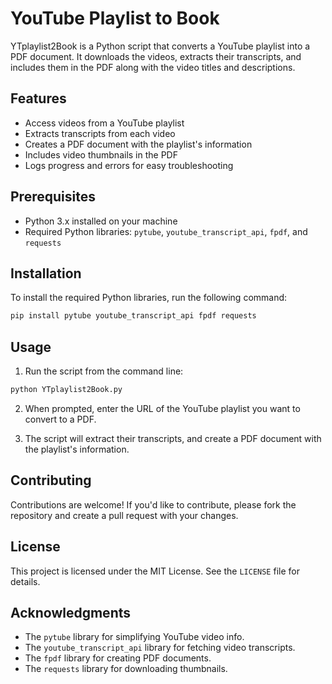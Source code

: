 # YouTube Playlist to Book

YTplaylist2Book is a Python script that converts a YouTube playlist into a PDF document. It downloads the videos, extracts their transcripts, and includes them in the PDF along with the video titles and descriptions.

## Features

- Access videos from a YouTube playlist
- Extracts transcripts from each video
- Creates a PDF document with the playlist's information
- Includes video thumbnails in the PDF
- Logs progress and errors for easy troubleshooting

## Prerequisites

- Python  3.x installed on your machine
- Required Python libraries: `pytube`, `youtube_transcript_api`, `fpdf`, and `requests`

## Installation

To install the required Python libraries, run the following command:

```bash
pip install pytube youtube_transcript_api fpdf requests
```

## Usage

1. Run the script from the command line:

```bash
python YTplaylist2Book.py
```

2. When prompted, enter the URL of the YouTube playlist you want to convert to a PDF.

3. The script will extract their transcripts, and create a PDF document with the playlist's information.

## Contributing

Contributions are welcome! If you'd like to contribute, please fork the repository and create a pull request with your changes.

## License

This project is licensed under the MIT License. See the `LICENSE` file for details.

## Acknowledgments

- The `pytube` library for simplifying YouTube video info.
- The `youtube_transcript_api` library for fetching video transcripts.
- The `fpdf` library for creating PDF documents.
- The `requests` library for downloading thumbnails.
